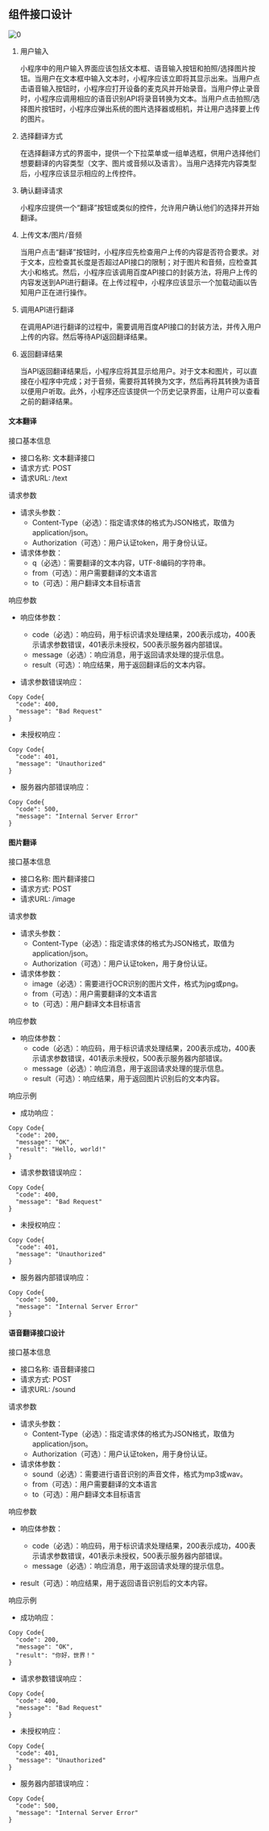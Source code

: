 ## 组件接口设计



![0](https://github.com/chenzhuo10/Machine-translation-WeChat-applet/blob/main/docs/0.png)

1. 用户输入

   小程序中的用户输入界面应该包括文本框、语音输入按钮和拍照/选择图片按钮。当用户在文本框中输入文本时，小程序应该立即将其显示出来。当用户点击语音输入按钮时，小程序应打开设备的麦克风并开始录音。当用户停止录音时，小程序应调用相应的语音识别API将录音转换为文本。当用户点击拍照/选择图片按钮时，小程序应弹出系统的图片选择器或相机，并让用户选择要上传的图片。

2. 选择翻译方式

   在选择翻译方式的界面中，提供一个下拉菜单或一组单选框，供用户选择他们想要翻译的内容类型（文字、图片或音频以及语言）。当用户选择完内容类型后，小程序应该显示相应的上传控件。

3. 确认翻译请求

   小程序应提供一个“翻译”按钮或类似的控件，允许用户确认他们的选择并开始翻译。

4. 上传文本/图片/音频

   当用户点击“翻译”按钮时，小程序应先检查用户上传的内容是否符合要求。对于文本，应检查其长度是否超过API接口的限制；对于图片和音频，应检查其大小和格式。然后，小程序应该调用百度API接口的封装方法，将用户上传的内容发送到API进行翻译。在上传过程中，小程序应该显示一个加载动画以告知用户正在进行操作。

5. 调用API进行翻译

   在调用API进行翻译的过程中，需要调用百度API接口的封装方法，并传入用户上传的内容。然后等待API返回翻译结果。

6. 返回翻译结果

   当API返回翻译结果后，小程序应将其显示给用户。对于文本和图片，可以直接在小程序中完成；对于音频，需要将其转换为文字，然后再将其转换为语音以便用户听取。此外，小程序还应该提供一个历史记录界面，让用户可以查看之前的翻译结果。



#### 文本翻译

接口基本信息

- 接口名称: 文本翻译接口
- 请求方式: POST
- 请求URL: /text

请求参数

- 请求头参数：
  - Content-Type（必选）：指定请求体的格式为JSON格式，取值为application/json。
  - Authorization（可选）：用户认证token，用于身份认证。
- 请求体参数：
  - q（必选）：需要翻译的文本内容，UTF-8编码的字符串。
  - from（可选）：用户需要翻译的文本语言
  - to（可选）：用户翻译文本目标语言

响应参数

- 响应体参数：
  - code（必选）：响应码，用于标识请求处理结果，200表示成功，400表示请求参数错误，401表示未授权，500表示服务器内部错误。
  - message（必选）：响应消息，用于返回请求处理的提示信息。
  - result（可选）：响应结果，用于返回翻译后的文本内容。

- 请求参数错误响应：

```
Copy Code{
  "code": 400,
  "message": "Bad Request"
}
```

- 未授权响应：

```
Copy Code{
  "code": 401,
  "message": "Unauthorized"
}
```

- 服务器内部错误响应：

```
Copy Code{
  "code": 500,
  "message": "Internal Server Error"
}
```



#### 图片翻译

接口基本信息

- 接口名称: 图片翻译接口
- 请求方式: POST
- 请求URL: /image

请求参数

- 请求头参数：
  - Content-Type（必选）：指定请求体的格式为JSON格式，取值为application/json。
  - Authorization（可选）：用户认证token，用于身份认证。
- 请求体参数：
  - image（必选）：需要进行OCR识别的图片文件，格式为jpg或png。
  - from（可选）：用户需要翻译的文本语言
  - to（可选）：用户翻译文本目标语言

响应参数

- 响应体参数：
  - code（必选）：响应码，用于标识请求处理结果，200表示成功，400表示请求参数错误，401表示未授权，500表示服务器内部错误。
  - message（必选）：响应消息，用于返回请求处理的提示信息。
  - result（可选）：响应结果，用于返回图片识别后的文本内容。

响应示例

- 成功响应：

```
Copy Code{
  "code": 200,
  "message": "OK",
  "result": "Hello, world!"
}
```

- 请求参数错误响应：

```
Copy Code{
  "code": 400,
  "message": "Bad Request"
}
```

- 未授权响应：

```
Copy Code{
  "code": 401,
  "message": "Unauthorized"
}
```

- 服务器内部错误响应：

```
Copy Code{
  "code": 500,
  "message": "Internal Server Error"
}
```



#### 语音翻译接口设计

接口基本信息

- 接口名称: 语音翻译接口
- 请求方式: POST
- 请求URL: /sound

请求参数

- 请求头参数：
  - Content-Type（必选）：指定请求体的格式为JSON格式，取值为application/json。
  - Authorization（可选）：用户认证token，用于身份认证。
- 请求体参数：
  - sound（必选）：需要进行语音识别的声音文件，格式为mp3或wav。
  - from（可选）：用户需要翻译的文本语言
  - to（可选）：用户翻译文本目标语言

响应参数

- 响应体参数：
  - code（必选）：响应码，用于标识请求处理结果，200表示成功，400表示请求参数错误，401表示未授权，500表示服务器内部错误。
  - message（必选）：响应消息，用于返回请求处理的提示信息。

- result（可选）：响应结果，用于返回语音识别后的文本内容。

响应示例

- 成功响应：

```
Copy Code{
  "code": 200,
  "message": "OK",
  "result": "你好，世界！"
}
```

- 请求参数错误响应：

```
Copy Code{
  "code": 400,
  "message": "Bad Request"
}
```

- 未授权响应：

```
Copy Code{
  "code": 401,
  "message": "Unauthorized"
}
```

- 服务器内部错误响应：

```
Copy Code{
  "code": 500,
  "message": "Internal Server Error"
}
```
